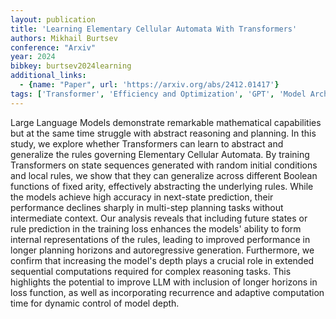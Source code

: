 ```yaml
---
layout: publication
title: 'Learning Elementary Cellular Automata With Transformers'
authors: Mikhail Burtsev
conference: "Arxiv"
year: 2024
bibkey: burtsev2024learning
additional_links:
  - {name: "Paper", url: 'https://arxiv.org/abs/2412.01417'}
tags: ['Transformer', 'Efficiency and Optimization', 'GPT', 'Model Architecture', 'Training Techniques', 'Reinforcement Learning', 'Pretraining Methods']
---
```

Large Language Models demonstrate remarkable mathematical capabilities but at
the same time struggle with abstract reasoning and planning. In this study, we
explore whether Transformers can learn to abstract and generalize the rules
governing Elementary Cellular Automata. By training Transformers on state
sequences generated with random initial conditions and local rules, we show
that they can generalize across different Boolean functions of fixed arity,
effectively abstracting the underlying rules. While the models achieve high
accuracy in next-state prediction, their performance declines sharply in
multi-step planning tasks without intermediate context. Our analysis reveals
that including future states or rule prediction in the training loss enhances
the models' ability to form internal representations of the rules, leading to
improved performance in longer planning horizons and autoregressive generation.
Furthermore, we confirm that increasing the model's depth plays a crucial role
in extended sequential computations required for complex reasoning tasks. This
highlights the potential to improve LLM with inclusion of longer horizons in
loss function, as well as incorporating recurrence and adaptive computation
time for dynamic control of model depth.
